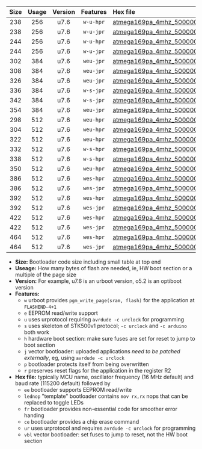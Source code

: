 |Size|Usage|Version|Features|Hex file|
|:-:|:-:|:-:|:-:|:--|
|238|256|u7.6|`w-u-hpr`|[atmega169pa_4mhz_500000bps_ur.hex](https://raw.githubusercontent.com/stefanrueger/urboot/main//atmega169pa_4mhz_500000bps_ur.hex)|
|238|256|u7.6|`w-u-jpr`|[atmega169pa_4mhz_500000bps_ur_vbl.hex](https://raw.githubusercontent.com/stefanrueger/urboot/main//atmega169pa_4mhz_500000bps_ur_vbl.hex)|
|244|256|u7.6|`w-u-hpr`|[atmega169pa_4mhz_500000bps_lednop_ur.hex](https://raw.githubusercontent.com/stefanrueger/urboot/main//atmega169pa_4mhz_500000bps_lednop_ur.hex)|
|244|256|u7.6|`w-u-jpr`|[atmega169pa_4mhz_500000bps_lednop_ur_vbl.hex](https://raw.githubusercontent.com/stefanrueger/urboot/main//atmega169pa_4mhz_500000bps_lednop_ur_vbl.hex)|
|302|384|u7.6|`weu-jpr`|[atmega169pa_4mhz_500000bps_ee_ur_vbl.hex](https://raw.githubusercontent.com/stefanrueger/urboot/main//atmega169pa_4mhz_500000bps_ee_ur_vbl.hex)|
|308|384|u7.6|`weu-jpr`|[atmega169pa_4mhz_500000bps_ee_lednop_ur_vbl.hex](https://raw.githubusercontent.com/stefanrueger/urboot/main//atmega169pa_4mhz_500000bps_ee_lednop_ur_vbl.hex)|
|326|384|u7.6|`weu-jpr`|[atmega169pa_4mhz_500000bps_ee_lednop_fr_ur_vbl.hex](https://raw.githubusercontent.com/stefanrueger/urboot/main//atmega169pa_4mhz_500000bps_ee_lednop_fr_ur_vbl.hex)|
|336|384|u7.6|`w-s-jpr`|[atmega169pa_4mhz_500000bps_vbl.hex](https://raw.githubusercontent.com/stefanrueger/urboot/main//atmega169pa_4mhz_500000bps_vbl.hex)|
|342|384|u7.6|`w-s-jpr`|[atmega169pa_4mhz_500000bps_lednop_vbl.hex](https://raw.githubusercontent.com/stefanrueger/urboot/main//atmega169pa_4mhz_500000bps_lednop_vbl.hex)|
|354|384|u7.6|`weu-jpr`|[atmega169pa_4mhz_500000bps_ee_lednop_fr_ce_ur_vbl.hex](https://raw.githubusercontent.com/stefanrueger/urboot/main//atmega169pa_4mhz_500000bps_ee_lednop_fr_ce_ur_vbl.hex)|
|298|512|u7.6|`weu-hpr`|[atmega169pa_4mhz_500000bps_ee_ur.hex](https://raw.githubusercontent.com/stefanrueger/urboot/main//atmega169pa_4mhz_500000bps_ee_ur.hex)|
|304|512|u7.6|`weu-hpr`|[atmega169pa_4mhz_500000bps_ee_lednop_ur.hex](https://raw.githubusercontent.com/stefanrueger/urboot/main//atmega169pa_4mhz_500000bps_ee_lednop_ur.hex)|
|322|512|u7.6|`weu-hpr`|[atmega169pa_4mhz_500000bps_ee_lednop_fr_ur.hex](https://raw.githubusercontent.com/stefanrueger/urboot/main//atmega169pa_4mhz_500000bps_ee_lednop_fr_ur.hex)|
|332|512|u7.6|`w-s-hpr`|[atmega169pa_4mhz_500000bps.hex](https://raw.githubusercontent.com/stefanrueger/urboot/main//atmega169pa_4mhz_500000bps.hex)|
|338|512|u7.6|`w-s-hpr`|[atmega169pa_4mhz_500000bps_lednop.hex](https://raw.githubusercontent.com/stefanrueger/urboot/main//atmega169pa_4mhz_500000bps_lednop.hex)|
|350|512|u7.6|`weu-hpr`|[atmega169pa_4mhz_500000bps_ee_lednop_fr_ce_ur.hex](https://raw.githubusercontent.com/stefanrueger/urboot/main//atmega169pa_4mhz_500000bps_ee_lednop_fr_ce_ur.hex)|
|386|512|u7.6|`wes-hpr`|[atmega169pa_4mhz_500000bps_ee.hex](https://raw.githubusercontent.com/stefanrueger/urboot/main//atmega169pa_4mhz_500000bps_ee.hex)|
|386|512|u7.6|`wes-jpr`|[atmega169pa_4mhz_500000bps_ee_vbl.hex](https://raw.githubusercontent.com/stefanrueger/urboot/main//atmega169pa_4mhz_500000bps_ee_vbl.hex)|
|392|512|u7.6|`wes-hpr`|[atmega169pa_4mhz_500000bps_ee_lednop.hex](https://raw.githubusercontent.com/stefanrueger/urboot/main//atmega169pa_4mhz_500000bps_ee_lednop.hex)|
|392|512|u7.6|`wes-jpr`|[atmega169pa_4mhz_500000bps_ee_lednop_vbl.hex](https://raw.githubusercontent.com/stefanrueger/urboot/main//atmega169pa_4mhz_500000bps_ee_lednop_vbl.hex)|
|422|512|u7.6|`wes-hpr`|[atmega169pa_4mhz_500000bps_ee_lednop_fr.hex](https://raw.githubusercontent.com/stefanrueger/urboot/main//atmega169pa_4mhz_500000bps_ee_lednop_fr.hex)|
|422|512|u7.6|`wes-jpr`|[atmega169pa_4mhz_500000bps_ee_lednop_fr_vbl.hex](https://raw.githubusercontent.com/stefanrueger/urboot/main//atmega169pa_4mhz_500000bps_ee_lednop_fr_vbl.hex)|
|464|512|u7.6|`wes-hpr`|[atmega169pa_4mhz_500000bps_ee_lednop_fr_ce.hex](https://raw.githubusercontent.com/stefanrueger/urboot/main//atmega169pa_4mhz_500000bps_ee_lednop_fr_ce.hex)|
|464|512|u7.6|`wes-jpr`|[atmega169pa_4mhz_500000bps_ee_lednop_fr_ce_vbl.hex](https://raw.githubusercontent.com/stefanrueger/urboot/main//atmega169pa_4mhz_500000bps_ee_lednop_fr_ce_vbl.hex)|

- **Size:** Bootloader code size including small table at top end
- **Useage:** How many bytes of flash are needed, ie, HW boot section or a multiple of the page size
- **Version:** For example, u7.6 is an urboot version, o5.2 is an optiboot version
- **Features:**
  + `w` urboot provides `pgm_write_page(sram, flash)` for the application at `FLASHEND-4+1`
  + `e` EEPROM read/write support
  + `u` uses urprotocol requiring `avrdude -c urclock` for programming
  + `s` uses skeleton of STK500v1 protocol; `-c urclock` and `-c arduino` both work
  + `h` hardware boot section: make sure fuses are set for reset to jump to boot section
  + `j` vector bootloader: uploaded applications *need to be patched externally*, eg, using `avrdude -c urclock`
  + `p` bootloader protects itself from being overwritten
  + `r` preserves reset flags for the application in the register R2
- **Hex file:** typically MCU name, oscillator frequency (16 MHz default) and baud rate (115200 default) followed by
  + `ee` bootloader supports EEPROM read/write
  + `lednop` "template" bootloader contains `mov rx,rx` nops that can be replaced to toggle LEDs
  + `fr` bootloader provides non-essential code for smoother error handing
  + `ce` bootloader provides a chip erase command
  + `ur` uses urprotocol and requires `avrdude -c urclock` for programming
  + `vbl` vector bootloader: set fuses to jump to reset, not the HW boot section
